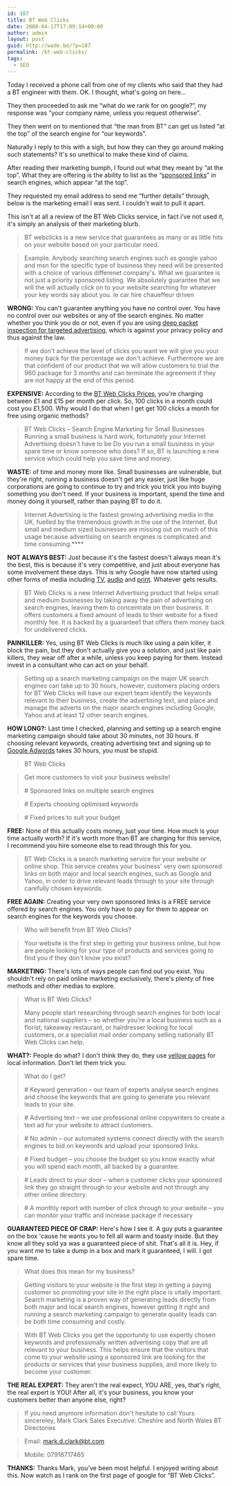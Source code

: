 ```yaml
---
id: 187
title: BT Web Clicks
date: 2008-04-17T17:09:14+00:00
author: admin
layout: post
guid: http://wade.be/?p=187
permalink: /bt-web-clicks/
tags:
  - SEO
---
```

<p class="lead">
  Today I received a phone call from one of my clients who said that they had a BT engineer with them. OK. I thought, what's going on here&#8230;
</p>

They then proceeded to ask me &#8220;what do we rank for on google?&#8221;, my response was &#8220;your company name, unless you request otherwise&#8221;.

They then went on to mentioned that &#8220;the man from BT&#8221; can get us listed &#8220;at the top&#8221; of the search engine for &#8220;our keywords&#8221;.

Naturally I reply to this with a sigh, but how they can they go around making such statements? It's so unethical to make these kind of claims.

After reading their marketing bumph, I found out what they meant by &#8220;at the top&#8221;. What they are offering is the ability to list as the &#8220;[sponsored links](http://adwords.google.com/select/en_GB/images/adwords_home/b4.gif)&#8221; in search engines, which appear &#8220;at the top&#8221;.

They requested my email address to send me &#8220;further details&#8221; through, below is the marketing email I was sent. I couldn't wait to pull it apart.

This isn't at all a review of the BT Web Clicks service, in fact i've not used it, it's simply an analysis of their marketing blurb.

<!--more-->

> BT webclicks is a new service that guarantees as many or as little hits on your website based on your particular need.
  
> Example. Anybody searching search engines such as google yahoo and msn for the specific type of business they need will be presented with a choice of various differenet company's. What we guarantee is not just a priority sponsored listing. We absolutely guarantee that we will the will actually click on to your website searching for whatever your key words say about you. Ie car hire chaueffeur driven

**WRONG:** You can't guarantee anything you have no control over. You have no control over our websites or any of the search engines. No matter whether you think you do or not, even if you are using [deep packet inspection for targeted advertising](http://en.wikipedia.org/wiki/Deep_packet_inspection#Targeted_advertising), which is against your privacy policy and thus against the law.

> If we don't achieve the level of clicks you want we will give you your money back for the percentage we don't achieve. Furthermore we are that confident of our product that we will allow customers to trial the 960 package for 3 months and can terminate the agreement if they are not happy at the end of this period.

**EXPENSIVE:** According to the [BT Web Clicks Prices](http://www.btbroadbandoffice.com/internetapplications/webclicks/prices), you're charging between £1 and £15 per month per click. So, 100 clicks in a month could cost you £1,500. Why would I do that when I get get 100 clicks a month for free using organic methods?

> BT Web Clicks &#8211; Search Engine Marketing for Small Businesses Running a small business is hard work, fortunately your Internet Advertising doesn't have to be Do you run a small business in your spare time or know someone who does? If so, BT is launching a new service which could help you save time and money.

**WASTE:** of time and money more like. Small businesses are vulnerable, but they're right, running a business doesn't get any easier, just like huge corporations are going to continue to try and trick you trick you into buying something you don't need. If your business is important, spend the time and money doing it yourself, rather than paying BT to do it.

> Internet Advertising is the fastest growing advertising media in the UK, fuelled by the tremendous growth in the use of the Internet. But small and medium sized businesses are missing out on much of this usage because advertising on search engines is complicated and time consuming.****

**NOT ALWAYS BEST:** Just because it's the fastest doesn't always mean it's the best, this is because it's very competitive, and just about everyone has some involvement these days. This is why Google have now started using other forms of media including [TV](http://www.google.com/adwords/tvads/), [audio](http://www.google.com/adwords/audioads/) and [print](http://www.google.com/adwords/printads/). Whatever gets results.

> BT Web Clicks is a new Internet Advertising product that helps small and medium businesses by taking away the pain of advertising on search engines, leaving them to concentrate on their business. It offers customers a fixed amount of leads to their website for a fixed monthly fee. It is backed by a guarantee1 that offers them money back for undelivered clicks.

**PAINKILLER:** Yes, using BT Web Clicks is much like using a pain killer, it block the pain, but they don't actually give you a solution, and just like pain killers, they wear off after a while, unless you keep paying for them. Instead invest in a consultant who can act on your behalf.

> Setting up a search marketing campaign on the major UK search engines can take up to 30 hours, however, customers placing orders for BT Web Clicks will have our expert team identify the keywords relevant to their business, create the advertising text, and place and manage the adverts on the major search engines including Google, Yahoo and at least 12 other search engines.

**HOW LONG?:** Last time I checked, planning and setting up a search engine marketing campaign should take about 30 minutes, not 30 hours. If choosing relevant keywords, creating advertising text and signing up to [Google Adwords](http://adwords.google.com/) takes 30 hours, you must be stupid.

> BT Web Clicks
  
> Get more customers to visit your business website!
> 
> \# Sponsored links on multiple search engines
  
> \# Experts choosing optimised keywords
  
> \# Fixed prices to suit your budget

**FREE:** None of this actually costs money, just your time. How much is your time actually worth? If it's worth more than BT are charging for this service, I recommend you hire someone else to read through this for you.

> BT Web Clicks is a search marketing service for your website or online shop. This service creates your business' very own sponsored links on both major and local search engines, such as Google and Yahoo, in order to drive relevant leads through to your site through carefully chosen keywords.

**FREE AGAIN:** Creating your very own sponsored links is a FREE service offered by search engines. You only have to pay for them to appear on search engines for the keywords you choose.

> Who will benefit from BT Web Clicks?
  
> Your website is the first step in getting your business online, but how are people looking for your type of products and services going to find you if they don't know you exist?

**MARKETING:** There's lots of ways people can find out you exist. You shouldn't rely on paid online marketing exclusively, there's plenty of free methods and other medias to explore.

> What is BT Web Clicks?
> 
> Many people start researching through search engines for both local and national suppliers &#8211; so whether you're a local business such as a florist, takeaway restaurant, or hairdresser looking for local customers, or a specialist mail order company selling nationally BT Web Clicks can help.

**WHAT?:** People do what? I don't think they do, they use [yellow pages](http://www.yell.com/) for local information. Don't let them trick you.

> What do I get?
> 
> \# Keyword generation &#8211; our team of experts analyse search engines and choose the keywords that are going to generate you relevant leads to your site.
  
> \# Advertising text &#8211; we use professional online copywriters to create a text ad for your website to attract customers.
  
> \# No admin &#8211; our automated systems connect directly with the search engines to bid on keywords and upload your sponsored links.
  
> \# Fixed budget &#8211; you choose the budget so you know exactly what you will spend each month, all backed by a guarantee.
  
> \# Leads direct to your door &#8211; when a customer clicks your sponsored link they go straight through to your website and not through any other online directory.
  
> \# A monthly report with number of click through to your website &#8211; you can monitor your traffic and increase package if necessary

**GUARANTEED PIECE OF CRAP:** Here's how I see it. A guy puts a guarantee on the box 'cause he wants you to fell all warm and toasty inside. But they know all they sold ya was a guaranteed piece of shit. That's all it is. Hey, if you want me to take a dump in a box and mark it guaranteed, I will. I got spare time.

> What does this mean for my business?
  
> Getting visitors to your website is the first step in getting a paying customer so promoting your site in the right place is vitally important. Search marketing is a proven way of generating leads directly from both major and local search engines, however getting it right and running a search marketing campaign to generate quality leads can be both time consuming and costly.

> With BT Web Clicks you get the opportunity to use expertly chosen keywords and professionally written advertising copy that are all relevant to your business. This helps ensure that the visitors that come to your website using a sponsored link are looking for the products or services that your business supplies, and more likely to become your customer.

**THE REAL EXPERT:** They aren't the real expect, YOU ARE, yes, that's right, the real expert is YOU! After all, it's your business, you know your customers better than anyone else, right?

> If you need anymore information don't hesitate to call Yours sincereley, Mark Clark Sales Executive: Cheshire and North Wales BT Directories
  
> Email: mark.d.clark@bt.com
  
> Mobile: 07918717465

**THANKS:** Thanks Mark, you've been most helpful. I enjoyed writing about this. Now watch as I rank on the first page of google for &#8220;BT Web Clicks&#8221;.